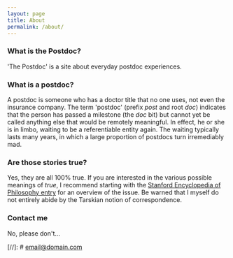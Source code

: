 ```yaml
---
layout: page
title: About
permalink: /about/
---
```


### What is the Postdoc?

'The Postdoc' is a site about everyday postdoc experiences.



### What is a postdoc?

A postdoc is someone who has a doctor title that no one uses, not even the insurance company. The term 'postdoc' (prefix *post* and root *doc*) indicates that the person has passed a milestone (the *doc* bit) but cannot yet be called anything else that would be remotely meaningful. In effect, he or she is in limbo, waiting to be a referentiable entity again. The waiting typically lasts many years, in which a large proportion of postdocs turn irremediably mad.



### Are those stories true?

Yes, they are all 100% true. If you are interested in the various possible meanings of *true*, I recommend starting with the [Stanford Encyclopedia of Philosophy entry](https://plato.stanford.edu/entries/truth/) for an overview of the issue. Be warned that I myself do not entirely abide by the Tarskian notion of correspondence.


### Contact me

No, please don't...

[//]: # [email@domain.com](mailto:email@domain.com)
